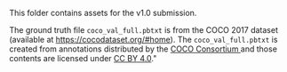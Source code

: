 This folder contains assets for the v1.0 submission.

The ground truth file `coco_val_full.pbtxt` is from the COCO 2017 dataset (available at https://cocodataset.org/#home).
The `coco_val_full.pbtxt` is created from annotations distributed by the [COCO Consortium ](https://cocodataset.org/) and those contents are licensed under [CC BY 4.0](https://creativecommons.org/licenses/by/4.0/legalcode)."
